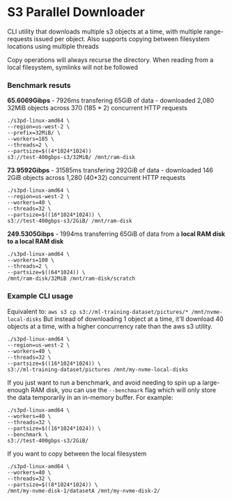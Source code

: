 # S3 Parallel Downloader

CLI utility that downloads multiple s3 objects at a time, with multiple range-requests issued per object.
Also supports copying between filesystem locations using multiple threads

Copy operations will always recurse the directory. When reading from a local filesystem, symlinks will not be followed


### Benchmark resuts

**65.6069Gibps** - 7926ms transfering 65GiB of data - downloaded  2,080 32MiB objects across 370 (185 * 2) concurrent HTTP requests
```
./s3pd-linux-amd64 \
--region=us-west-2 \
--prefix=32MiB/ \
--workers=185 \
--threads=2 \
--partsize=$((4*1024*1024))
s3://test-400gbps-s3/32MiB/ /mnt/ram-disk
```

**73.9592Gibps** - 31585ms transfering 292GiB of data - downloaded 146 2GiB objects across 1,280 (40*32) concurrent HTTP requests
```
./s3pd-linux-amd64 \
--region=us-west-2 \
--workers=40 \
--threads=32 \
--partsize=$((16*1024*1024)) \
s3://test-400gbps-s3/2GiB/ /mnt/ram-disk
```

**249.5305Gibps** - 1994ms transferring 65GiB of data from a **local RAM disk to a local RAM disk**
```
./s3pd-linux-amd64 \
--workers=100 \
--threads=2 \
--partsize=$((64*1024)) \
/mnt/ram-disk/32MiB /mnt/ram-disk/scratch
```

### Example CLI usage
Equivalent to: `aws s3 cp s3://ml-training-dataset/pictures/* /mnt/nvme-local-disks`
But instead of downloading 1 object at a time, it'll download 40 objects at a time, with a higher concurrency rate than the aws s3 utility.

```
./s3pd-linux-amd64 \
--region=us-west-2 \
--workers=40 \
--threads=32 \
--partsize=$((16*1024*1024)) \
s3://ml-training-dataset/pictures /mnt/my-nvme-local-disks
```

If you just want to run a benchmark, and avoid needing to spin up a large-enough RAM disk, you can use the `--benchmark` flag which will only store the data temporarily in an in-memory buffer. For example:
```
./s3pd-linux-amd64 \
--workers=40 \
--threads=32 \
--partsize=$((16*1024*1024)) \
--benchmark \
s3://test-400gbps-s3/2GiB/
```

If you want to copy between the local filesystem 
```
./s3pd-linux-amd64 \
--workers=40 \
--threads=32 \
--partsize=$((8*1024*1024)) \
/mnt/my-nvme-disk-1/datasetA /mnt/my-nvme-disk-2/
